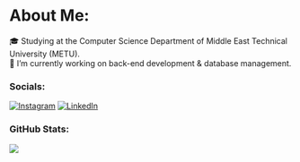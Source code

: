 # About Me:
🎓 Studying at the Computer Science Department of Middle East Technical University (METU).<br>🔭 I’m currently working on back-end development & database management.


### Socials:
[![Instagram](https://img.shields.io/badge/Instagram-%23E4405F.svg?logo=Instagram&logoColor=white)](https://instagram.com/mbrkakkaya)
[![LinkedIn](https://img.shields.io/badge/LinkedIn-%230077B5.svg?logo=linkedin&logoColor=white)](https://linkedin.com/in/mbrkakkaya) 

### GitHub Stats:
![](https://github-readme-stats.vercel.app/api/top-langs/?username=MBrkA&theme=default&hide_border=true&include_all_commits=false&count_private=false&layout=compact)

<!-- Proudly created with GPRM ( https://gprm.itsvg.in ) -->
